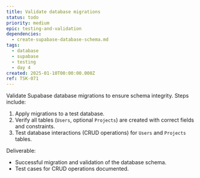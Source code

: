 ```yaml
---
title: Validate database migrations
status: todo
priority: medium
epic: testing-and-validation
dependencies:
  - create-supabase-database-schema.md
tags:
  - database
  - supabase
  - testing
  - day 4
created: 2025-01-10T00:00:00.000Z
ref: TSK-071
---
```


Validate Supabase database migrations to ensure schema integrity. Steps include:

1. Apply migrations to a test database.
2. Verify all tables (`Users`, optional `Projects`) are created with correct fields and constraints.
3. Test database interactions (CRUD operations) for `Users` and `Projects` tables.

Deliverable:

- Successful migration and validation of the database schema.
- Test cases for CRUD operations documented.

